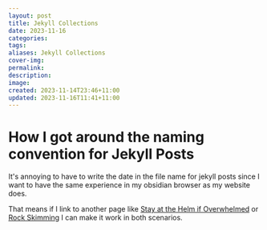 ```yaml
---
layout: post
title: Jekyll Collections
date: 2023-11-16
categories: 
tags: 
aliases: Jekyll Collections
cover-img: 
permalink: 
description: 
image: 
created: 2023-11-14T23:46+11:00
updated: 2023-11-16T11:41+11:00
---
```

# How I got around the naming convention for Jekyll Posts
It's annoying to have to write the date in the file name for jekyll posts since I want to have the same experience in my obsidian browser as my website does.

That means if I link to another page like [Stay at the Helm if Overwhelmed](Stay%20at%20the%20Helm%20if%20Overwhelmed.md) or [Rock Skimming](rock-skimming) I can make it work in both scenarios.